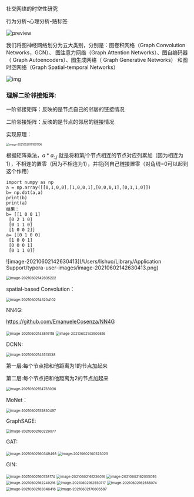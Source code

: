 社交网络的时空性研究

行为分析-心理分析-贴标签



![preview](https://pic1.zhimg.com/v2-9308db5110b806f4334e910a418fe908_r.jpg)

我们将图神经网络划分为五大类别，分别是：图卷积网络（Graph Convolution Networks，GCN）、 图注意力网络（Graph  Attention Networks）、图自编码器（ Graph Autoencoders）、图生成网络（ Graph Generative  Networks） 和图时空网络（Graph Spatial-temporal Networks）

![img](https://pic2.zhimg.com/80/v2-c82e9a705cc6e1213f459fb89d3120fd_1440w.jpg)

### 理解二阶邻接矩阵:

一阶邻接矩阵：反映的是节点自己的邻居的链接情况

二阶邻接矩阵：反映的是节点的邻居的链接情况

实现原理：

<img src="/Users/lishuo/Library/Application Support/typora-user-images/image-20210528191001106.png" alt="image-20210528191001106" style="zoom:50%;" />

根据矩阵乘法，$a*a_{:,j}$ 就是将和第$j$个节点相连的节点对应列累加（因为相连为1），不相连的置零（因为不相连为1），并将$j$列自己链接置零（对角线=0可以起到这个作用）

```
import numpy as np
a = np.array([[0,1,0,0],[1,0,0,1],[0,0,0,1],[0,1,1,0]])
b= np.dot(a,a)
print(b)
print(a)
结果：
b= [[1 0 0 1]
 [0 2 1 0]
 [0 1 1 0]
 [1 0 0 2]]
a= [[0 1 0 0]
 [1 0 0 1]
 [0 0 0 1]
 [0 1 1 0]]
```

![image-20210602142630413](/Users/lishuo/Library/Application Support/typora-user-images/image-20210602142630413.png)

<img src="/Users/lishuo/Library/Application Support/typora-user-images/image-20210602142835222.png" alt="image-20210602142835222" style="zoom:67%;" />

spatial-based Convolution：

<img src="/Users/lishuo/Library/Application Support/typora-user-images/image-20210602143204102.png" alt="image-20210602143204102" style="zoom:67%;" />



NN4G:

https://github.com/EmanueleCosenza/NN4G

<img src="/Users/lishuo/Library/Application Support/typora-user-images/image-20210602143819118.png" alt="image-20210602143819118" style="zoom:67%;" />

<img src="/Users/lishuo/Library/Application Support/typora-user-images/image-20210602143909816.png" alt="image-20210602143909816" style="zoom:67%;" />

DCNN:

<img src="/Users/lishuo/Library/Application Support/typora-user-images/image-20210602145513538.png" alt="image-20210602145513538" style="zoom:67%;" />

第一层:每个节点把和他距离为1的节点加起来

第二层:每个节点把和他距离为2的节点加起来



<img src="/Users/lishuo/Library/Application Support/typora-user-images/image-20210602154733036.png" alt="image-20210602154733036" style="zoom: 67%;" />

MoNet：

<img src="/Users/lishuo/Library/Application Support/typora-user-images/image-20210602155850497.png" alt="image-20210602155850497" style="zoom:67%;" />

GraphSAGE:

<img src="/Users/lishuo/Library/Application Support/typora-user-images/image-20210602160229077.png" alt="image-20210602160229077" style="zoom:67%;" />

GAT:

<img src="/Users/lishuo/Library/Application Support/typora-user-images/image-20210602160349493.png" alt="image-20210602160349493" style="zoom:67%;" />

 <img src="/Users/lishuo/Library/Application Support/typora-user-images/image-20210602160523025.png" alt="image-20210602160523025" style="zoom:67%;" />

GIN:

<img src="/Users/lishuo/Library/Application Support/typora-user-images/image-20210602160758174.png" alt="image-20210602160758174" style="zoom:67%;" />

 

<img src="/Users/lishuo/Library/Application Support/typora-user-images/image-20210602161236016.png" alt="image-20210602161236016" style="zoom:67%;" />





<img src="/Users/lishuo/Library/Application Support/typora-user-images/image-20210602162055095.png" alt="image-20210602162055095" style="zoom:67%;" />

<img src="/Users/lishuo/Library/Application Support/typora-user-images/image-20210602162249216.png" alt="image-20210602162249216" style="zoom:67%;" />

<img src="/Users/lishuo/Library/Application Support/typora-user-images/image-20210602162550717.png" alt="image-20210602162550717" style="zoom:67%;" />

<img src="/Users/lishuo/Library/Application Support/typora-user-images/image-20210602162855074.png" alt="image-20210602162855074" style="zoom:67%;" />

<img src="/Users/lishuo/Library/Application Support/typora-user-images/image-20210602163346416.png" alt="image-20210602163346416" style="zoom:67%;" />





<img src="/Users/lishuo/Library/Application Support/typora-user-images/image-20210602170605587.png" alt="image-20210602170605587" style="zoom:67%;" />
